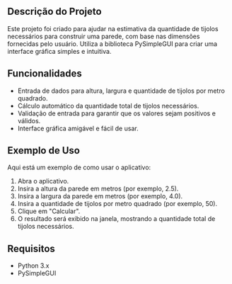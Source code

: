 ## Descrição do Projeto

Este projeto foi criado para ajudar na estimativa da quantidade de tijolos necessários para construir uma parede, com base nas dimensões fornecidas pelo usuário. Utiliza a biblioteca PySimpleGUI para criar uma interface gráfica simples e intuitiva.

## Funcionalidades

- Entrada de dados para altura, largura e quantidade de tijolos por metro quadrado.
- Cálculo automático da quantidade total de tijolos necessários.
- Validação de entrada para garantir que os valores sejam positivos e válidos.
- Interface gráfica amigável e fácil de usar.

## Exemplo de Uso

Aqui está um exemplo de como usar o aplicativo:

1. Abra o aplicativo.
2. Insira a altura da parede em metros (por exemplo, 2.5).
3. Insira a largura da parede em metros (por exemplo, 4.0).
4. Insira a quantidade de tijolos por metro quadrado (por exemplo, 50).
5. Clique em "Calcular".
6. O resultado será exibido na janela, mostrando a quantidade total de tijolos necessários.

## Requisitos

- Python 3.x
- PySimpleGUI
